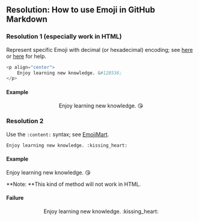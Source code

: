 ## Resolution: How to use Emoji in GitHub Markdown

### Resolution 1 (especially work in HTML)

Represent specific Emoji with decimal (or hexadecimal) encoding; see [here](https://www.w3schools.com/charsets/ref_emoji_smileys.asp) or [here](https://www.quackit.com/character_sets/emoji/emoji_v3.0/unicode_emoji_v3.0_characters_all.cfm) for help.

```python
<p align="center">
	Enjoy learning new knowledge. &#128536;
</p>
```

#### Example

<p align="center">
	Enjoy learning new knowledge. &#128536;
</p>

### Resolution 2

Use the `:content:`  syntax; see [EmojiMart](https://missiveapp.com/open/emoji-mart).

```python
Enjoy learning new knowledge. :kissing_heart:
```

#### Example

Enjoy learning new knowledge. :kissing_heart:

**Note: **This kind of method will not work in HTML.

#### Failure

<p align="center">
	Enjoy learning new knowledge. :kissing_heart:
</p>

